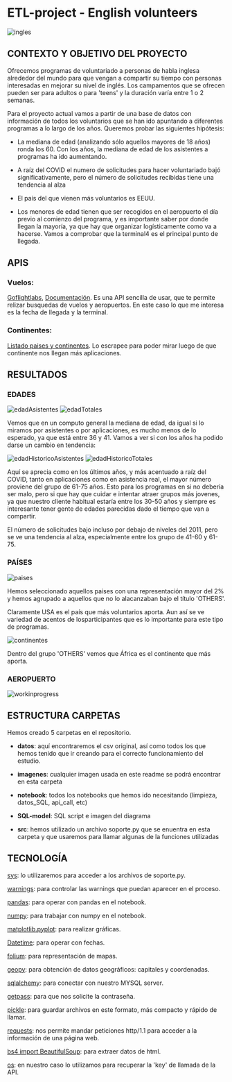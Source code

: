 # ETL-project - English volunteers

![ingles](imagenes/English-as-a-global-language.jpg)
## CONTEXTO Y OBJETIVO DEL PROYECTO

Ofrecemos programas de voluntariado a personas de habla inglesa alrededor del mundo para que vengan a compartir su tiempo con personas interesadas en mejorar su nivel de inglés.
Los campamentos que se ofrecen pueden ser para adultos o para 'teens' y la duración varía entre 1 o 2 semanas.

Para el proyecto actual vamos a partir de una base de datos con información de todos los voluntarios que se han ido apuntando a diferentes programas a lo largo de los años.
Queremos probar las siguientes hipótesis:

- La mediana de edad (analizando sólo aquellos mayores de 18 años) ronda los 60. Con los años, la mediana de edad de los asistentes a programas ha ido aumentando.

- A raíz del COVID el numero de solicitudes para hacer voluntariado bajó significativamente, pero el número de solicitudes recibidas tiene una tendencia al alza
- El país del que vienen más voluntarios es EEUU. 
- Los menores de edad tienen que ser recogidos en el aeropuerto el día previo al comienzo del programa, y es importante saber por donde llegan la mayoría, ya que hay que organizar logísticamente como va a hacerse. Vamos a comprobar que la terminal4 es el principal punto de llegada.

## APIS
### Vuelos:
[Goflightlabs](https://app.goflightlabs.com), [Documentación](https://app.goflightlabs.com/dashboard). Es una API sencilla de usar, que te permite relizar busquedas de vuelos y aeropuertos. En este caso lo que me interesa es la fecha de llegada y la terminal.
 
### Continentes:
[Listado paises y continentes](https://statisticstimes.com/geography/countries-by-continents.php). Lo escrapee para poder mirar luego de que continente nos llegan más aplicaciones.


 ## RESULTADOS
 ### EDADES
![edadAsistentes](imagenes/edadAsistentes.jpg)
![edadTotales](imagenes/EdadTotales.jpg)

Vemos que en un computo general la mediana de edad, da igual si lo miramos por asistentes o por aplicaciones, es mucho menos de lo esperado, ya que está entre 36 y 41. Vamos a ver si con los años ha podido darse un cambio en tendencia:


![edadHistoricoAsistentes](imagenes/edadHistoricoAsistentes.jpg)
 ![edadHistoricoTotales](imagenes/edadHistoricoTotales.jpg)

 Aquí se aprecia como en los últimos años, y más acentuado a raíz del COVID, tanto en aplicaciones como en asistencia real, el mayor número proviene del grupo de 61-75 años. Esto para los programas en si no debería ser malo, pero si que hay que cuidar e intentar atraer grupos más jovenes, ya que nuestro cliente habitual estaría entre los 30-50 años y siempre es interesante tener gente de edades parecidas dado el tiempo que van a compartir.

 El número de solicitudes bajo incluso por debajo de niveles del 2011, pero se ve una tendencia al alza, especialmente entre los grupo de 41-60 y 61-75.


### PAÍSES
![paises](imagenes/paises.jpg)

Hemos seleccionado aquellos paises con una representación mayor del 2% y hemos agrupado a aquellos que no lo alacanzaban bajo el título 'OTHERS'. 

Claramente USA es el país que más voluntarios aporta. Aun así se ve variedad de acentos de losparticipantes que es lo importante para este tipo de programas. 

![continentes](imagenes/porcentajecontinentes.jpg)

Dentro del grupo 'OTHERS' vemos que África es el continente que más aporta.

### AEROPUERTO
![workinprogress](imagenes/workinprogress.jpg)

## ESTRUCTURA CARPETAS
Hemos creado 5 carpetas en el repositorio. 
- **datos**: aquí encontraremos el csv original, así como todos los que hemos tenido que ir creando para el correcto funcionamiento del estudio.

- **imagenes**: cualquier imagen usada en este readme se podrá encontrar en esta carpeta
- **notebook**: todos los notebooks que hemos ido necesitando (limpieza, datos_SQL, api_call, etc)
- **SQL-model**: SQL script e imagen del diagrama
- **src**: hemos utilizado un archivo soporte.py que se enuentra en esta carpeta y que usaremos para llamar algunas de la funciones utilizadas

## TECNOLOGÍA
[sys](https://docs.python.org/es/3.9/library/sys.html): lo utilizaremos para acceder a los archivos de soporte.py.

[warnings](https://docs.python.org/es/3.9/library/warnings.html?highlight=warnings#module-warnings): para controlar las warnings que puedan aparecer en el proceso.

[pandas](https://pandas.pydata.org/docs/): para operar con pandas en el notebook.

[numpy](https://numpy.org/doc/): para trabajar con numpy en el notebook.

[matplotlib.pyplot](https://matplotlib.org/stable/index.html): para realizar gráficas.

[Datetime](https://docs.python.org/3/library/datetime.html): para operar con fechas.

[folium](https://python-visualization.github.io/folium/): para representación de mapas.

[geopy](https://geopy.readthedocs.io/en/stable/): para obtención de datos geográficos: capitales y coordenadas.

[sqlalchemy](https://docs.sqlalchemy.org/en/14/): para conectar con nuestro MYSQL server.

[getpass](https://docs.python.org/3/library/getpass.html): para que nos solicite la contraseña.

[pickle](https://docs.python.org/3/library/pickle.html): para guardar archivos en este formato, más compacto y rápido de llamar.

[requests](https://requests.readthedocs.io/en/latest/): nos permite mandar peticiones http/1.1 para acceder a la información de una página web.

[bs4 import BeautifulSoup](https://beautiful-soup-4.readthedocs.io/en/latest/): para extraer datos de html.

[os](https://docs.python.org/3/library/os.html): en nuestro caso lo utilizamos para recuperar la 'key' de llamada de la API.